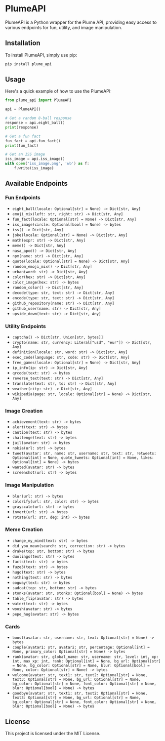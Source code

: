 # PlumeAPI

PlumeAPI is a Python wrapper for the Plume API, providing easy access to various endpoints for fun, utility, and image manipulation.

## Installation

To install PlumeAPI, simply use pip:

```bash
pip install plume_api
```

## Usage

Here's a quick example of how to use the PlumeAPI:

```python
from plume_api import PlumeAPI

api = PlumeAPI()

# Get a random 8-ball response
response = api.eight_ball()
print(response)

# Get a fun fact
fun_fact = api.fun_fact()
print(fun_fact)

# Get an ISS image
iss_image = api.iss_image()
with open('iss_image.png', 'wb') as f:
    f.write(iss_image)
```

## Available Endpoints

### Fun Endpoints

- `eight_ball(locale: Optional[str] = None) -> Dict[str, Any]`
- `emoji_mix(left: str, right: str) -> Dict[str, Any]`
- `fun_fact(locale: Optional[str] = None) -> Dict[str, Any]`
- `iss_image(circle: Optional[bool] = None) -> bytes`
- `iss() -> Dict[str, Any]`
- `joke(locale: Optional[str] = None) -> Dict[str, Any]`
- `math(expr: str) -> Dict[str, Any]`
- `meme() -> Dict[str, Any]`
- `nasa_apod() -> Dict[str, Any]`
- `npm(name: str) -> Dict[str, Any]`
- `quote(locale: Optional[str] = None) -> Dict[str, Any]`
- `random_emoji_mix() -> Dict[str, Any]`
- `urban(word: str) -> Dict[str, Any]`
- `color(hex: str) -> Dict[str, Any]`
- `color_image(hex: str) -> bytes`
- `random_color() -> Dict[str, Any]`
- `decode(type: str, text: str) -> Dict[str, Any]`
- `encode(type: str, text: str) -> Dict[str, Any]`
- `github_repository(name: str) -> Dict[str, Any]`
- `github_user(name: str) -> Dict[str, Any]`
- `upside_down(text: str) -> Dict[str, Any]`

### Utility Endpoints

- `captcha() -> Dict[str, Union[str, bytes]]`
- `crypto(name: str, currency: Literal["usd", "eur"]) -> Dict[str, Any]`
- `definition(locale: str, word: str) -> Dict[str, Any]`
- `exec_code(language: str, code: str) -> Dict[str, Any]`
- `free_games(locale: Optional[str] = None) -> Dict[str, Any]`
- `ip_info(ip: str) -> Dict[str, Any]`
- `qrcode(text: str) -> bytes`
- `reverse_text(text: str) -> Dict[str, Any]`
- `translate(text: str, to: str) -> Dict[str, Any]`
- `weather(city: str) -> Dict[str, Any]`
- `wikipedia(page: str, locale: Optional[str] = None) -> Dict[str, Any]`

### Image Creation

- `achievement(text: str) -> bytes`
- `alert(text: str) -> bytes`
- `caution(text: str) -> bytes`
- `challenge(text: str) -> bytes`
- `jail(avatar: str) -> bytes`
- `nokia(url: str) -> bytes`
- `tweet(avatar: str, name: str, username: str, text: str, retweets: Optional[int] = None, quote_tweets: Optional[int] = None, likes: Optional[int] = None) -> bytes`
- `wanted(avatar: str) -> bytes`
- `screenshot(url: str) -> bytes`

### Image Manipulation

- `blur(url: str) -> bytes`
- `colorify(url: str, color: str) -> bytes`
- `grayscale(url: str) -> bytes`
- `invert(url: str) -> bytes`
- `rotate(url: str, deg: int) -> bytes`

### Meme Creation

- `change_my_mind(text: str) -> bytes`
- `did_you_mean(search: str, correction: str) -> bytes`
- `drake(top: str, bottom: str) -> bytes`
- `duolingo(text: str) -> bytes`
- `facts(text: str) -> bytes`
- `fuze3(text: str) -> bytes`
- `hugo(text: str) -> bytes`
- `nothing(text: str) -> bytes`
- `oogway(text: str) -> bytes`
- `sadcat(top: str, bottom: str) -> bytes`
- `stonks(avatar: str, stonks: Optional[bool] = None) -> bytes`
- `table_flip(avatar: str) -> bytes`
- `water(text: str) -> bytes`
- `woosh(avatar: str) -> bytes`
- `pepe_hug(avatar: str) -> bytes`

### Cards

- `boost(avatar: str, username: str, text: Optional[str] = None) -> bytes`
- `couple(avatar1: str, avatar2: str, percentage: Optional[int] = None, primary_color: Optional[str] = None) -> bytes`
- `rank(avatar: str, global_name: str, username: str, level: int, xp: int, max_xp: int, rank: Optional[int] = None, bg_url: Optional[str] = None, bg_color: Optional[str] = None, blur: Optional[bool] = None, color: Optional[str] = None) -> bytes`
- `welcome(avatar: str, text1: str, text2: Optional[str] = None, text3: Optional[str] = None, bg_url: Optional[str] = None, bg_color: Optional[str] = None, font_color: Optional[str] = None, blur: Optional[bool] = None) -> bytes`
- `goodbye(avatar: str, text1: str, text2: Optional[str] = None, text3: Optional[str] = None, bg_url: Optional[str] = None, bg_color: Optional[str] = None, font_color: Optional[str] = None, blur: Optional[bool] = None) -> bytes`

## License

This project is licensed under the MIT License.